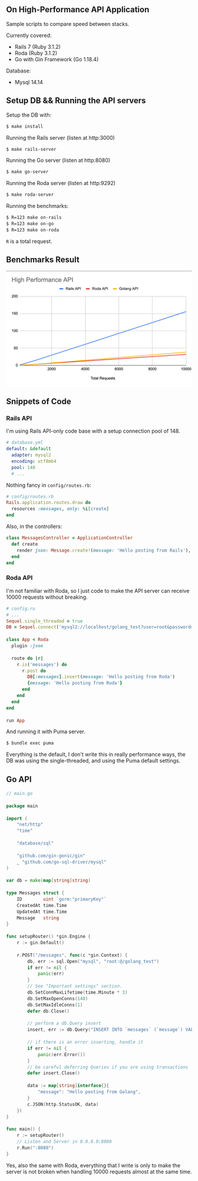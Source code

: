 ## On High-Performance API Application

Sample scripts to compare speed between stacks.

Currently covered:
- Rails 7 (Ruby 3.1.2)
- Roda (Ruby 3.1.2)
- Go with Gin Framework (Go 1.18.4)

Database:
- Mysql 14.14

## Setup DB && Running the API servers

Setup the DB with: 

```sh
$ make install
```

Running the Rails server (listen at http:3000)

```sh
$ make rails-server
```

Running the Go server (listen at http:8080)

```sh
$ make go-server
```

Running the Roda server (listen at http:9292)

```sh
$ make roda-server
```

Running the benchmarks:

```sh
$ R=123 make on-rails
$ R=123 make on-go
$ R=123 make on-roda
```

`R` is a total request.

## Benchmarks Result

![](result.png)

## Snippets of Code

### Rails API

I'm using Rails API-only code base with a setup connection pool of 148.

```yml
# database.yml
default: &default
  adapter: mysql2
  encoding: utf8mb4
  pool: 148
  # ...
```

Nothing fancy in `config/routes.rb`:

```rb
# config/routes.rb
Rails.application.routes.draw do
  resources :messages, only: %i[create]
end
```

Also, in the controllers:

```rb
class MessagesController < ApplicationController
  def create
    render json: Message.create!(message: 'Hello posting from Rails'), status: :ok
  end
end
```

### Roda API

I'm not familiar with Roda, so I just code to make the API server can receive 10000 requests without breaking.

```rb
# config.ru
# ...
Sequel.single_threaded = true
DB = Sequel.connect('mysql2://localhost/golang_test?user=root&password=', max_connections: 10)

class App < Roda
  plugin :json

  route do |r|
    r.is('messages') do
      r.post do
        DB[:messages].insert(message: 'Hello posting from Roda')
        {message: 'Hello posting from Roda'}
      end
    end
  end
end

run App
```

And running it with Puma server. 

```sh
$ bundle exec puma
```

Everything is the default, I don't write this in really performance ways, the DB was using the single-threaded, and using the Puma default settings.


## Go API

```go
// main.go

package main

import (
	"net/http"
	"time"

	"database/sql"

	"github.com/gin-gonic/gin"
	_ "github.com/go-sql-driver/mysql"
)

var db = make(map[string]string)

type Messages struct {
	ID        uint `gorm:"primaryKey"`
	CreatedAt time.Time
	UpdatedAt time.Time
	Message   string
}

func setupRouter() *gin.Engine {
	r := gin.Default()

	r.POST("/messages", func(c *gin.Context) {
		db, err := sql.Open("mysql", "root:@/golang_test")
		if err != nil {
			panic(err)
		}
		// See "Important settings" section.
		db.SetConnMaxLifetime(time.Minute * 3)
		db.SetMaxOpenConns(148)
		db.SetMaxIdleConns(1)
		defer db.Close()

		// perform a db.Query insert
		insert, err := db.Query("INSERT INTO `messages` (`message`) VALUES ('Hello posting from Golang')")

		// if there is an error inserting, handle it
		if err != nil {
			panic(err.Error())
		}
		// be careful deferring Queries if you are using transactions
		defer insert.Close()

		data := map[string]interface{}{
			"message": "Hello posting from Golang",
		}
		c.JSON(http.StatusOK, data)
	})
}

func main() {
	r := setupRouter()
	// Listen and Server in 0.0.0.0:8080
	r.Run(":8080")
}
```

Yes, also the same with Roda, everything that I write is only to make the server is not broken when handling 10000 requests almost at the same time.
